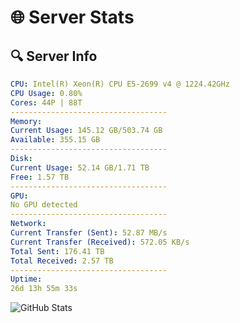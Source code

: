 # 🌐 Server Stats
## 🔍 Server Info
```yaml
CPU: Intel(R) Xeon(R) CPU E5-2699 v4 @ 1224.42GHz
CPU Usage: 0.80%
Cores: 44P | 88T
-----------------------------------
Memory:
Current Usage: 145.12 GB/503.74 GB
Available: 355.15 GB
-----------------------------------
Disk:
Current Usage: 52.14 GB/1.71 TB
Free: 1.57 TB
-----------------------------------
GPU:
No GPU detected
-----------------------------------
Network:
Current Transfer (Sent): 52.87 MB/s
Current Transfer (Received): 572.05 KB/s
Total Sent: 176.41 TB
Total Received: 2.57 TB
-----------------------------------
Uptime:
26d 13h 55m 33s
```
![GitHub Stats](https://img.shields.io/badge/Updated-2025-03-06_12:38:51-blue)